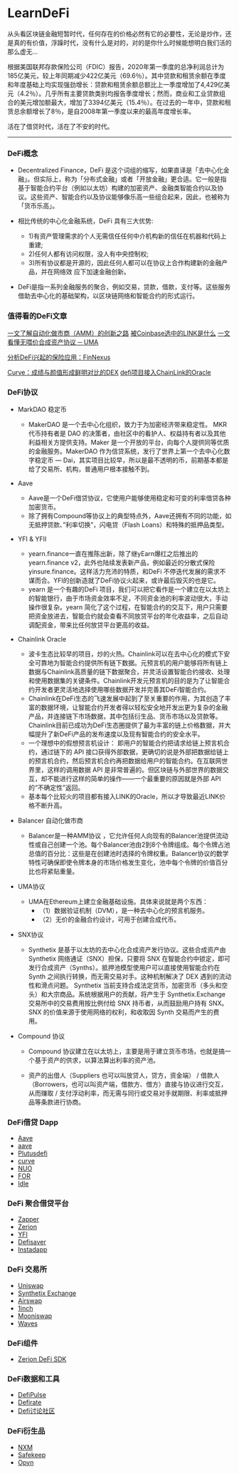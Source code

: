 # LearnDeFi

从头看区块链金融短暂时代，任何存在的价格必然有它的必要性，无论是炒作，还是真的有价值，浮躁时代，没有什么是对的，对的是你什么时候能想明白我们活的那么虚无...

根据美国联邦存款保险公司（FDIC）报告，2020年第一季度的总净利润总计为185亿美元，较上年同期减少422亿美元（69.6％）。其中贷款和租赁余额在季度和年度基础上均实现强劲增长：贷款和租赁余额总额比上一季度增加了4,429亿美元（4.2％）。几乎所有主要贷款类别均报告季度增长；然而，商业和工业贷款组合的美元增加额最大，增加了3394亿美元（15.4％）。在过去的一年中，贷款和租赁总余额增长了8％，是自2008年第一季度以来的最高年度增长率。

活在了借贷时代，活在了不安的时代。

---

### DeFi概念

+ Decentralized Finance，DeFi 是这个词组的缩写，如果直译是「去中心化金融」。但实际上，称为「分布式金融」或者「开放金融」更合适。它一般是指基于智能合约平台（例如以太坊）构建的加密资产、金融类智能合约以及协议。这些资产、智能合约以及协议能够像乐高一些组合起来，因此，也被称为「货币乐高」。

+ 相比传统的中心化金融系统，DeFi 具有三大优势: 
    + 1)有资产管理需求的个人无需信任任何中介机构新的信任在机器和代码上重建; 
    + 2)任何人都有访问权限，没人有中央控制权; 
    + 3)所有协议都是开源的，因此任何人都可以在协议上合作构建新的金融产品，并在网络效 应下加速金融创新。
+ DeFi是指一系列金融服务的聚合，例如交易，贷款，借款，支付等。这些服务借助去中心化的基础架构，以区块链网络和智能合约的形式运行。

### 值得看的DeFi文章


[一文了解自动化做市商（AMM）的创新之路](https://www.chainnews.com/articles/644222099226.htm)
[被Coinbase选中的LINK是什么](https://medium.com/@btxiaobai/%E5%B8%81%E8%81%AA%E7%99%BE%E7%A7%91-coinbase%E9%80%89%E4%B8%AD%E7%9A%84chainlink-link-%E5%88%B0%E5%BA%95%E6%98%AF%E4%BB%80%E4%B9%88-f942d7afdc8f)
[一文看懂无喂价合成资产协议 ─ UMA](https://www.btcfans.com/article/30158)

[分析DeFi兴起的保险应用：FinNexus](https://news.huoxing24.com/20200828102828015916.html)

[Curve：成绩与颜值形成鲜明对比的DEX](https://www.odaily.com/post/5153015)
[defi项目接入ChainLink的Oracle](https://defi.chain.link/)


### DeFi协议

+ MarkDAO 稳定币
    + MakerDAO 是一个去中心化组织，致力于为加密经济带来稳定性。 MKR 代币持有者是 DAO 的决策者，由社区中的看护人、权益持有者以及其他利益相关方提供支持。Maker 是一个开放的平台，向每个人提供同等优质的金融服务。MakerDAO 作为信贷系统，发行了世界上第一个去中心化数字稳定币 — Dai，其实项目比较早，所以是最不透明的币，前期基本都是给了交易所、机构，普通用户根本接触不到。

+ Aave
    + Aave是一个DeFi借贷协议，它使用户能够使用稳定和可变的利率借贷各种加密货币。
    + 除了拥有Compound等协议上的典型特点外，Aave还拥有不同的功能，如无抵押贷款、”利率切换”，闪电贷（Flash Loans）和特殊的抵押品类型。

+ YFI & YFII
    + yearn.finance一直在推陈出新，除了继yEarn爆红之后推出的yearn.finance v2，此外也陆续发表新产品，例如最近的分散式保险  yinsure.finance。这样活力充沛的特质，和DeFi 不停迭代发展的需求不谋而合。YFI的创新造就了DeFi协议火起来，或许最后毁灭的也是它。
    + yearn 是一个有趣的DeFi 项目，我们可以把它看作是一个建立在以太坊上的智能银行，由于市场资金效率不足，不同资金池的利率波动很大，手动操作很复杂。yearn 简化了这个过程，在智能合约的交互下，用户只需要把资金放进去，智能合约就会查看不同放贷平台的年化收益率，之后自动调配资金，带来比任何放贷平台更高的收益。

+ Chainlink Oracle
    + 波卡生态比较早的项目，炒的火热。Chainlink可以在去中心化的模式下安全可靠地为智能合约提供所有链下数据。元预言机的用户能够将所有链上数据与Chainlink高质量的链下数据聚合，并灵活设置智能合约接收、处理和使用数据集的关键条件。Chainlink开发元预言机的目的是为了让智能合约开发者更灵活地选择使用哪些数据开发并完善其DeFi智能合约。
    + Chainlink在DeFi生态的飞速发展中起到了至关重要的作用，为其创造了丰富的数据环境，让智能合约开发者得以轻松安全地开发出更为复杂的金融产品，并连接链下市场数据，其中包括衍生品、货币市场以及贷款等。Chainlink目前已成功为DeFi生态圈提供了最为丰富的链上价格数据，并大幅提升了新DeFi产品的发布速度以及现有智能合约的安全水平。
    + 一个理想中的假想预言机设计： 即用户的智能合约把请求给链上预言机合约，通过链下的 API 接口获得外部数据，更确切的说是外部把数据给链上的预言机合约，然后预言机合约再把数据给用户的智能合约。在互联网世界里，这样的调用数据 API 是非常普遍的。但区块链与外部世界的数据交互，却不能进行这样的简单的操作——一个最重要的原因就是外部 API 的“不确定性”返回。
    + 基本每个比较火的项目都有接入LINK的Oracle，所以才导致最近LINK价格不断升高。

+ Balancer 自动化做市商
    + Balancer是一种AMM协议 ，它允许任何人向现有的Balancer池提供流动性或自己创建一个池。每个Balancer池由2到8个令牌组成。每个令牌占池总值的百分比：这些是在创建池时选择的令牌权重。Balancer协议的数学特性可确保即使令牌本身的市场价格发生变化，池中每个令牌的价值百分比也将紧贴重量。

+ UMA协议
    + UMA在Ethereum上建立金融基础设施。具体来说就是两个东西：
        + （1）数据验证机制（DVM），是一种去中心化的预言机服务。
        + （2）无价的金融合约设计，可用于创建合成代币。

+ SNX协议
    + Synthetix 是基于以太坊的去中心化合成资产发行协议。这些合成资产由 Synthetix 网络通证（SNX）担保，只要将 SNX 在智能合约中锁定，即可发行合成资产（Synths）。抵押池模型使用户可以直接使用智能合约在 Synth 之间执行转换，而无需交易对手。这种机制解决了 DEX 遇到的流动性和滑点问题。 Synthetix 当前支持合成法定货币，加密货币（多头和空头）和大宗商品。系统根据用户的贡献，将产生于 Synthetix.Exchange 交易所中的交易费用按比例付给 SNX 持币者，从而鼓励用户持有 SNX。SNX 的价值来源于使用网络的权利，和收取因 Synth 交易而产生的费用。

+ Compound 协议
    + Compound 协议建立在以太坊上，主要是用于建立货币市场，也就是搞一个基于资产的供求，以算法算出利率的资产池。

    + 资产的出借人（Suppliers 也可以叫放贷人，贷方，资金端） / 借款人（Borrowers，也可以叫资产端，借款方、借方）直接与协议进行交互，从而赚取 / 支付浮动利率，而无需与同行或交易对手就期限、利率或抵押品等条款进行协商。

### DeFi借贷 Dapp

+ [Aave](https://aave.com/)
+ [aave](https://aave.com/)
+ [Plutusdefi](https://plutusdefi.com/)
+ [curve](https://dao.curve.fi/)
+ [NUO](https://nuoscan.io/)
+ [FOR](https://for.tube/bank-mining)
+ [Idle](https://idle.finance/#/)


### DeFi 聚合借贷平台

+ [Zapper](https://zapper.fi/)
+ [Zerion](https://zerion.io/)
+ [YFI](https://yearn.finance/)
+ [Defisaver](https://defisaver.com/)
+ [Instadapp](https://instadapp.io/)


### DeFi 交易所

+ [Uniswap](https://app.uniswap.org/#/swap)
+ [Synthetix Exchange](https://synthetix.exchange/#/)
+ [Airswap](https://instant.airswap.io/swap)
+ [1inch](https://1inch.exchange/#/)
+ [Mooniswap](https://mooniswap.exchange/#/pool)
+ [Waves](https://waves.exchange/)

### DeFi组件

+ [Zerion DeFi SDK  ](https://github.com/zeriontech/defi-sdk)

### DeFi数据和工具

+ [DefiPulse](https://defipulse.com/)
+ [Defirate](https://defirate.com/)
+ [Defi讨论社区](https://defi-discussions.dystopialabs.com/)

### DeFi衍生品

+ [NXM](https://nexusmutual.io/)
+ [Safekeep](https://safekeep.app/#/)
+ [Opyn](https://opyn.co/)
